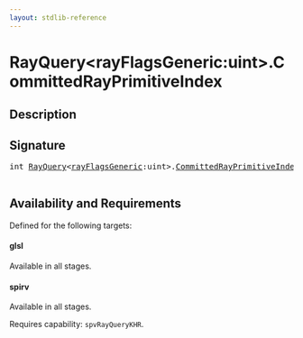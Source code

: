 ```yaml
---
layout: stdlib-reference
---
```


# RayQuery\<rayFlagsGeneric:uint\>\.CommittedRayPrimitiveIndex

## Description





## Signature 

<pre>
int <a href="/stdlib-reference/types/RayQuery/index" class="code_type">RayQuery</a>&lt;<a href="/stdlib-reference/types/RayQuery/index#decl-rayFlagsGeneric" class="code_var">rayFlagsGeneric</a>:uint&gt;.<a href="/stdlib-reference/types/RayQuery/CommittedRayPrimitiveIndex">CommittedRayPrimitiveIndex</a>();

</pre>

## Availability and Requirements

Defined for the following targets:

#### glsl
Available in all stages.

#### spirv
Available in all stages.

Requires capability: `spvRayQueryKHR`.


